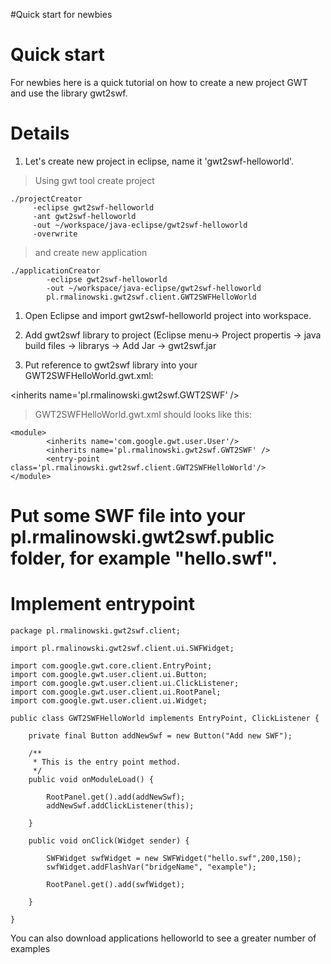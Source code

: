 #Quick start for newbies

# Quick start #

For newbies here is a quick tutorial on how to create a new project GWT and use the library gwt2swf.

# Details #

  1. Let's create new project in eclipse, name it 'gwt2swf-helloworld'.

> Using gwt tool create project

```
./projectCreator 
     -eclipse gwt2swf-helloworld 
     -ant gwt2swf-helloworld 
     -out ~/workspace/java-eclipse/gwt2swf-helloworld 
     -overwrite      
```

> and create new application

```
./applicationCreator 
        -eclipse gwt2swf-helloworld 
        -out ~/workspace/java-eclipse/gwt2swf-helloworld 
        pl.rmalinowski.gwt2swf.client.GWT2SWFHelloWorld
```

  1. Open Eclipse and import gwt2swf-helloworld project into workspace.

  1. Add gwt2swf library to project (Eclipse menu-> Project propertis -> java build files -> librarys -> Add Jar -> gwt2swf.jar

  1. Put reference to gwt2swf library into your  GWT2SWFHelloWorld.gwt.xml:

> 

&lt;inherits name='pl.rmalinowski.gwt2swf.GWT2SWF' /&gt;



> GWT2SWFHelloWorld.gwt.xml should looks like this:

```
<module>
        <inherits name='com.google.gwt.user.User'/>
        <inherits name='pl.rmalinowski.gwt2swf.GWT2SWF' />
        <entry-point class='pl.rmalinowski.gwt2swf.client.GWT2SWFHelloWorld'/>  
</module>   
```

# Put some SWF file into your pl.rmalinowski.gwt2swf.public folder, for example "hello.swf".


# Implement entrypoint

```
package pl.rmalinowski.gwt2swf.client;

import pl.rmalinowski.gwt2swf.client.ui.SWFWidget;

import com.google.gwt.core.client.EntryPoint;
import com.google.gwt.user.client.ui.Button;
import com.google.gwt.user.client.ui.ClickListener;
import com.google.gwt.user.client.ui.RootPanel;
import com.google.gwt.user.client.ui.Widget;

public class GWT2SWFHelloWorld implements EntryPoint, ClickListener {

    private final Button addNewSwf = new Button("Add new SWF");

    /**
     * This is the entry point method.
     */
    public void onModuleLoad() {

        RootPanel.get().add(addNewSwf);
        addNewSwf.addClickListener(this);

    }

    public void onClick(Widget sender) {
        
        SWFWidget swfWidget = new SWFWidget("hello.swf",200,150);
        swfWidget.addFlashVar("bridgeName", "example");

        RootPanel.get().add(swfWidget);       
        
    }

}
```


You can also download applications helloworld to see a greater number of examples